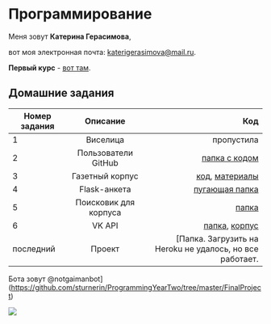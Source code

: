 Программирование
============
Меня зовут **Катерина Герасимова**,

вот моя электронная почта: katerigerasimova@mail.ru.

**Первый курс** - [вот там](https://github.com/sturnerin/Katerina).

Домашние задания
------------------

Номер задания|Описание|Код
---|:---:|---:
1|Виселица|пропустила
2|Пользователи GitHub|[папка с кодом](https://github.com/sturnerin/ProgrammingYearTwo/tree/master/HW-2)
3|Газетный корпус|[код](https://github.com/sturnerin/ProgrammingYearTwo/tree/master/HW-3), [материалы](https://cloud.mail.ru/public/LjXw/ERG9ASmrX)
4|Flask-анкета|[пугающая папка](https://github.com/sturnerin/ProgrammingYearTwo/tree/master/HW-4%20(1))
5|Поисковик для корпуса|[папка](https://github.com/sturnerin/ProgrammingYearTwo/tree/master/HW-5)
6|VK API|[папка](https://github.com/sturnerin/ProgrammingYearTwo/tree/master/HW-6), [корпус](https://cloud.mail.ru/public/rBKk/5qUTMY7VU)
последний|Проект|[Папка. Загрузить на Heroku не удалось, но все работает.
Бота зовут @notgaimanbot](https://github.com/sturnerin/ProgrammingYearTwo/tree/master/FinalProject)

![](https://wmpics.pics/di-R3ME.jpg)
